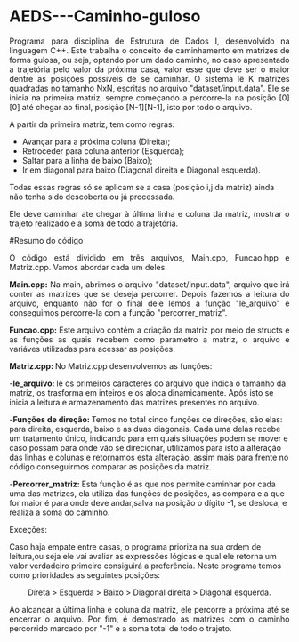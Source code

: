 # AEDS---Caminho-guloso

<p align="justify">
  Programa para disciplina de Estrutura de Dados I, desenvolvido na linguagem C++. Este trabalha o conceito de caminhamento em matrizes de forma gulosa, ou seja, optando por um dado caminho, no caso apresentado a trajetória pelo valor da próxima casa, valor esse que deve ser o maior dentre as posições possiveis de se caminhar. O sistema lê K matrizes quadradas no tamanho NxN, escritas no arquivo "dataset/input.data". Ele se inicia na primeira matriz, sempre começando a percorre-la na posição [0][0] até chegar ao final, posição [N-1][N-1], isto por todo o arquivo.</p>

<p align="justify">
A partir da primeira matriz, tem como regras: 
</p>

- Avançar para a próxima coluna (Direita); 
- Retroceder para coluna anterior (Esquerda); 
- Saltar para a linha de baixo (Baixo); 
- Ir em diagonal para baixo (Diagonal direita e Diagonal esquerda). 

<p>
Todas essas regras só se aplicam se a casa (posição i,j da matriz) ainda não tenha sido descoberta ou já processada.</p>

<p align="justify">
  Ele deve caminhar ate chegar à última linha e coluna da matriz, mostrar o trajeto realizado e a soma de todo a trajetória.
</p>
  

#Resumo do código

<p align="justify">
O código está dividido em três arquivos, Main.cpp, Funcao.hpp e Matriz.cpp. Vamos abordar cada um deles. </p>

<p align="justify">
<b>Main.cpp: </b>
Na main, abrimos o arquivo "dataset/input.data", arquivo que irá conter as matrizes que se deseja percorrer. Depois fazemos a leitura do arquivo, enquanto não for o final dele lemos a função "le_arquivo" e conseguimos percorre-la com a função "percorrer_matriz".</p>

<p align="justify">
<b>Funcao.cpp: </b>  
Este arquivo contém a criação da matriz por meio de structs e as funções as quais recebem como parametro a matriz, o arquivo e variáves utilizadas para acessar as posições.</p>

<p align="justify">
<b>Matriz.cpp: </b> 
No Matriz.cpp desenvolvemos as funções:

-<b>le_arquivo: </b> lê os primeiros caracteres do arquivo que indica o tamanho da matriz, os trasforma em inteiros e os aloca dinamicamente. Após isto se inicia a leitura e armazenamento das matrizes presentes no arquivo.

-<b>Funções de direçâo: </b> Temos no total cinco funções de direções, são elas: para direita, esquerda, baixo e as duas diagonais. Cada uma delas recebe um tratamento único, indicando para em quais situações podem se mover e caso possam para onde vão se direcionar, utilizamos para isto a alteração das linhas e colunas e retornamos esta alteração, assim mais para frente no código conseguirmos comparar as posições da matriz.

-<b>Percorrer_matriz: </b> Esta função é as que nos permite caminhar por cada uma das matrizes, ela utiliza das funções de posições, as compara e a que for maior é para onde deve andar,salva na posição o dígito -1, se desloca, e realiza a soma do caminho.

</p>

<p align="justify">
<p <b>Exceções: </b> </p>
  Caso haja empate entre casas, o programa prioriza na sua ordem de leitura,ou seja ele vai avaliar as expressões lógicas e qual ele retorna um valor verdadeiro primeiro consiguirá a preferência. Neste programa temos como prioridades as seguintes posições:
<p align="center">
Direta > Esquerda > Baixo > Diagonal direita > Diagonal esquerda.</p>
</p>

<p align="justify">
  Ao alcançar a última linha e coluna da matriz, ele percorre a próxima até se encerrar o arquivo. Por fim, é demostrado as matrizes com o caminho percorrido marcado por "-1" e a soma total de todo o trajeto.</p>
